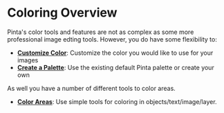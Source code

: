 # Coloring Overview
Pinta's color tools and features are not as complex as some more professional image edting tools. However, you do have some flexibility to:

  -  [**Customize Color**](coloring.md): Customize the color you would like to use for your images
  -  [**Create a Palette**](palette.md): Use the existing default Pinta palette or create your own

  As well you have a number of different tools to color areas.

  -  [**Color Areas**](coloringarea.md): Use simple tools for coloring in objects/text/image/layer.   

